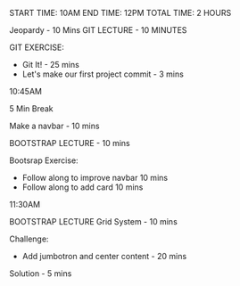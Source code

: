 START TIME: 10AM
END TIME: 12PM
TOTAL TIME: 2 HOURS

Jeopardy - 10 Mins
GIT LECTURE - 10 MINUTES

GIT EXERCISE: 
- Git It! - 25 mins
- Let's make our first project commit - 3 mins

10:45AM

5 Min Break

Make a navbar - 10 mins

BOOTSTRAP LECTURE - 10 mins

Bootsrap Exercise: 
- Follow along to improve navbar 10 mins
- Follow along to add card 10 mins

11:30AM

BOOTSTRAP LECTURE Grid System - 10 mins

Challenge: 
- Add jumbotron and center content - 20 mins

Solution - 5 mins
